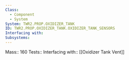 ```yaml
---
Class:
  - Component
  - System
System: TWR2.PROP.OXIDIZER_TANK
ID: TWR2.PROP.OXIDIZER_TANK.OXIDIZER_TANK_SENSORS
Interfacing with: 
Subsystems: 
---
```


Mass:: 160
Tests:: 
Interfacing with:: [[Oxidizer Tank Vent]]
